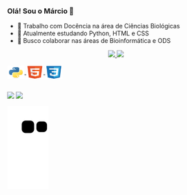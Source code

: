 ### Olá! Sou o Márcio 👋

- 🔭 Trabalho com Docência na área de Ciências Biológicas
- 🌱 Atualmente estudando Python, HTML e CSS
- 👯 Busco colaborar nas áreas de Bioinformática e ODS

<div align="center">
  <a href="https://github.com/moraesbio">
  <img height="180em" src="https://github-readme-stats.vercel.app/api?username=moraesbio&show_icons=true&theme=dark&include_all_commits=true&count_private=true"/>
  <img height="180em" src="https://github-readme-stats.vercel.app/api/top-langs/?username=moraesbio&layout=compact&langs_count=7&theme=dark"/>
</div>
<div style="display: inline_block"><br>
  <img align="center" alt="Rafa-Python" height="30" width="40" src="https://raw.githubusercontent.com/devicons/devicon/master/icons/python/python-original.svg">
  <img align="center" alt="Rafa-HTML" height="30" width="40" src="https://raw.githubusercontent.com/devicons/devicon/master/icons/html5/html5-original.svg">
  <img align="center" alt="Rafa-CSS" height="30" width="40" src="https://raw.githubusercontent.com/devicons/devicon/master/icons/css3/css3-original.svg">
</div>
  
  ##
 
<div> 
  <a href = "mailto:moraes.gen@gmail.com"><img src="https://img.shields.io/badge/Gmail-D14836?style=for-the-badge&logo=gmail&logoColor=white" target="_blank"></a>
  <a href="https://www.linkedin.com/in/mmmoraes-77863237/" target="_blank"><img src="https://img.shields.io/badge/-LinkedIn-%230077B5?style=for-the-badge&logo=linkedin&logoColor=white" target="_blank"></a> 
 
  ![Snake animation](https://github.com/moraesbio/moraesbio/blob/output/github-contribution-grid-snake.svg)
 
</div>
